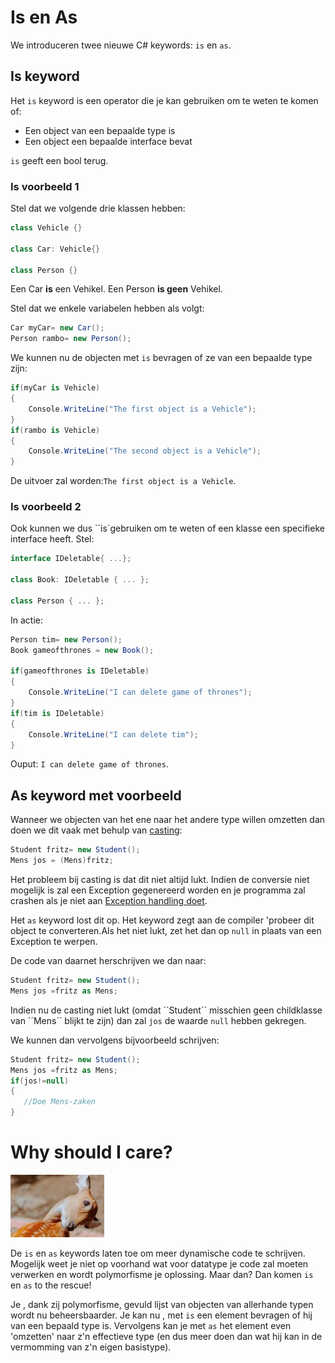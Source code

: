 # Is en As

We introduceren twee nieuwe C# keywords: ``is`` en ``as``. 

## Is keyword
Het ``is`` keyword is een operator die je kan gebruiken om te weten te komen of:
* Een object van een bepaalde type is
* Een object een bepaalde interface bevat

``is`` geeft een bool terug.

### Is voorbeeld 1
Stel dat we volgende drie klassen hebben:
```csharp
class Vehicle {}

class Car: Vehicle{}

class Person {}
```
Een Car **is** een Vehikel.
Een Person **is geen** Vehikel.

Stel dat we enkele variabelen hebben als volgt:
```csharp
Car myCar= new Car();
Person rambo= new Person();
```

We kunnen nu de objecten met ``is`` bevragen of ze van een bepaalde type zijn:
```csharp
if(myCar is Vehicle)
{
    Console.WriteLine("The first object is a Vehicle");
}
if(rambo is Vehicle)
{
    Console.WriteLine("The second object is a Vehicle");
}
```

De uitvoer zal worden:``The first object is a Vehicle``.

### Is voorbeeld 2
Ook kunnen we dus ``is`gebruiken om te weten of een klasse een specifieke interface heeft.
Stel:
```csharp
interface IDeletable{ ...};

class Book: IDeletable { ... };

class Person { ... };
```

In actie:
```csharp
Person tim= new Person();
Book gameofthrones = new Book();

if(gameofthrones is IDeletable)
{
    Console.WriteLine("I can delete game of thrones");
}
if(tim is IDeletable)
{
    Console.WriteLine("I can delete tim");
}
```

Ouput: ``I can delete game of thrones``.

## As keyword met voorbeeld
Wanneer we objecten van het ene naar het andere type willen omzetten dan doen we dit vaak met behulp van [casting](../3_data/4_converteren_casting.md):
```csharp
Student fritz= new Student();
Mens jos = (Mens)fritz;
```

 Het probleem bij casting is dat dit niet altijd lukt. Indien de conversie niet mogelijk is zal een Exception gegenereerd worden en je programma zal  crashen als  je niet aan [Exception handling doet](https://codevan1001nacht.wordpress.com/2013/11/06/exception-handling/).

 Het ``as`` keyword lost dit op. Het keyword zegt aan de compiler 'probeer dit object te converteren.Als het niet lukt, zet het dan op ``null`` in plaats van een Exception te werpen.
 
 De code van daarnet herschrijven we dan naar:

 ```csharp
Student fritz= new Student();
Mens jos =fritz as Mens;
```
Indien nu de casting niet lukt (omdat ´´Student´´ misschien geen childklasse van ´´Mens´´ blijkt te zijn) dan zal ``jos`` de waarde ``null`` hebben gekregen.

We kunnen dan vervolgens bijvoorbeeld schrijven:
 ```csharp
Student fritz= new Student();
Mens jos =fritz as Mens;
if(jos!=null)
{
    //Doe Mens-zaken   
}
```

# Why should I care?
![](/assets/care.jpg)

De ``is`` en ``as`` keywords laten toe om meer dynamische code te schrijven. Mogelijk weet je niet op voorhand wat voor datatype je code zal moeten verwerken en wordt polymorfisme je oplossing. Maar dan? Dan komen ``is`` en ``as`` to the rescue!

Je , dank zij polymorfisme, gevuld lijst van objecten van allerhande typen wordt nu beheersbaarder. Je kan nu , met ``is`` een element bevragen of hij van een bepaald type is. Vervolgens kan je met ``as`` het element even 'omzetten' naar z'n effectieve type (en dus meer doen dan wat hij kan in de vermomming van z'n eigen basistype).

